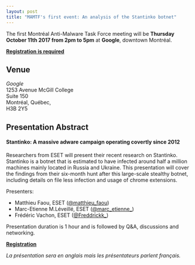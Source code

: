 ```yaml
---
layout: post
title: "MAMTF's first event: An analysis of the Stantinko botnet"
---
```


The first Montréal Anti-Malware Task Force meeting will be **Thursday October
11th 2017 from 2pm to 5pm** at **Google**, downtown Montréal.

[**Registration is required**](https://www.eventbrite.com/e/montreal-malware-analysis-eset-stantinko-tickets-38285507985)

## Venue

*Google*  
1253 Avenue McGill College  
Suite 150  
Montréal, Québec,  
H3B 2Y5

## Presentation Abstract

#### Stantinko: A massive adware campaign operating covertly since 2012

Researchers from ESET will present their recent research on Stantinko.
Stantinko is a botnet that is estimated to have infected around half a million
machines mainly located in Russia and Ukraine. This presentation will cover the
findings from their six-month hunt after this large-scale stealthy botnet,
including details on file less infection and usage of chrome extensions.

Presenters:
- Matthieu Faou, ESET ([@matthieu_faou](https://twitter.com/matthieu_faou))
- Marc-Etienne M.Léveillé, ESET ([@marc_etienne_](https://twitter.com/marc_etienne_))
- Frédéric Vachon, ESET ([@Freddrickk_](https://twitter.com/Freddrickk_))

Presentation duration is 1 hour and is followed by Q&A, discussions and
networking.

[**Registration**](https://www.eventbrite.com/e/montreal-malware-analysis-eset-stantinko-tickets-38285507985)

*La présentation sera en anglais mais les présentateurs parlent français.*
